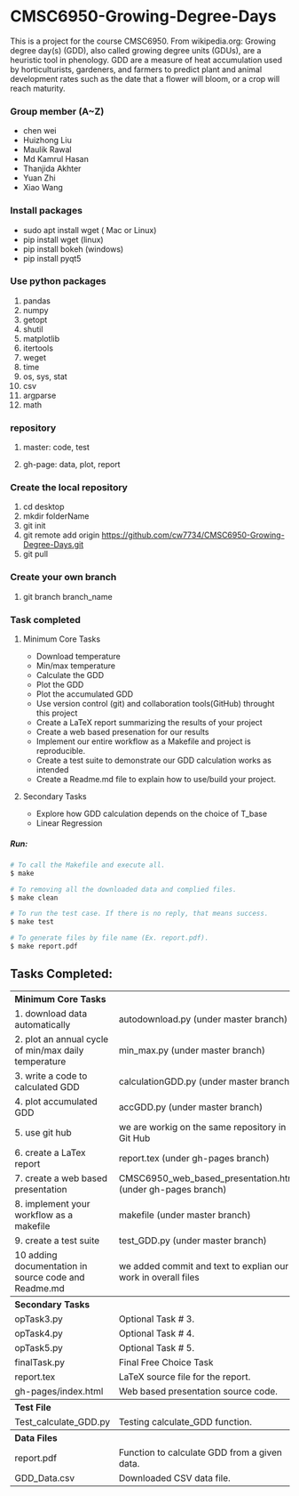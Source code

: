 # CMSC6950-Growing-Degree-Days

This is a project for the course CMSC6950. From wikipedia.org: Growing degree day(s) (GDD), also called growing degree units (GDUs), are a heuristic tool in phenology. GDD are a measure of heat accumulation used by horticulturists, gardeners, and farmers to predict plant and animal development rates such as the date that a flower will bloom, or a crop will reach maturity.

### Group member (A~Z)
* chen wei
* Huizhong Liu
* Maulik Rawal
* Md Kamrul Hasan
* Thanjida Akhter
* Yuan Zhi
* Xiao Wang




### Install packages
* sudo apt install wget ( Mac or Linux)
* pip install wget (linux)
* pip install bokeh (windows)
* pip install pyqt5

### Use python packages
1. pandas
2. numpy
3. getopt
4. shutil
5. matplotlib
6. itertools
7. weget
8. time
9. os, sys, stat
10. csv
11. argparse
12. math

### repository
1. master:
     code, test

2. gh-page: 
     data, plot, report


### Create the local repository
1. cd desktop
2. mkdir folderName
3. git init
4. git remote add origin https://github.com/cw7734/CMSC6950-Growing-Degree-Days.git
5. git pull

### Create your own branch
1. git branch branch_name


### Task completed
1. Minimum Core Tasks

	* Download temperature 
	* Min/max temperature
	* Calculate the GDD
	* Plot the GDD
	* Plot the accumulated GDD
	* Use version control (git) and collaboration tools(GitHub) throught this project
	* Create a LaTeX report summarizing the results of your project
	* Create a web based presenation for our results
	* Implement our entire workflow as a Makefile and project is reproducible.
	* Create a test suite to demonstrate our GDD calculation works as intended
	* Create a Readme.md file to explain how to use/build your project.
2. Secondary Tasks

	* Explore how GDD calculation depends on the choice of T_base
	* Linear Regression




##### Run:

```bash
# To call the Makefile and execute all.
$ make 

# To removing all the downloaded data and complied files.
$ make clean

# To run the test case. If there is no reply, that means success.  
$ make test

# To generate files by file name (Ex. report.pdf). 
$ make report.pdf

```


Tasks Completed:
----------
 
<table>
<th colspan="2" align=left>Minimum Core Tasks</th>
<tr><td>1. download data automatically</td><td>autodownload.py (under master branch)</td></tr>
<tr><td>2. plot an annual cycle of min/max daily temperature</td><td>min_max.py (under master branch)</td></tr>
<tr><td>3. write a code to calculated GDD</td><td>calculationGDD.py (under master branch)</td></tr>
<tr><td>4. plot accumulated GDD</td><td>accGDD.py (under master branch)</td></tr>
<tr><td>5. use git hub</td><td>we are workig on the same repository in Git Hub</td></tr>
<tr><td>6. create a LaTex report</td><td>report.tex (under gh-pages branch)</td></tr>
<tr><td>7. create a web based presentation</td><td>CMSC6950_web_based_presentation.html (under gh-pages branch)</td></tr>
<tr><td>8. implement your workflow as a makefile</td><td>makefile (under master branch)</td></tr>
<tr><td>9. create a test suite</td><td>test_GDD.py (under master branch)</td></tr>
<tr><td>10 adding documentation in source code and Readme.md</td><td>we added commit and text to explian our work in overall files</td></tr>
<th colspan="2" align=left>Secondary Tasks</th>
<tr><td>opTask3.py</td><td>Optional Task # 3.</td></tr>
<tr><td>opTask4.py</td><td>Optional Task # 4.</td></tr>
<tr><td>opTask5.py</td><td>Optional Task # 5.</td></tr>
<tr><td>finalTask.py</td><td>Final Free Choice Task</td></tr>
<tr><td>report.tex</td><td>LaTeX source file for the report.</td></tr>
<tr><td>gh-pages/index.html</td><td>Web based presentation source code.</td></tr>
<th colspan="2" align=left>Test File</th>
<tr><td>Test_calculate_GDD.py</td><td>Testing calculate_GDD function.</td></tr>
<th colspan="2" align=left>Data Files</th>
<tr><td>report.pdf</td><td>Function to calculate GDD from a given data.</td></tr>
<tr><td>GDD_Data.csv</td><td>Downloaded CSV data file.</td></tr>
</table> 






